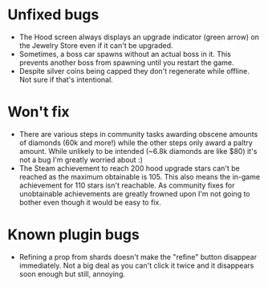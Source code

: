 # Unfixed bugs

- The Hood screen always displays an upgrade indicator (green arrow) on the Jewelry Store even if it can't be upgraded.
- Sometimes, a boss car spawns without an actual boss in it. This prevents another boss from spawning until you restart the game.
- Despite silver coins being capped they don't regenerate while offline. Not sure if that's intentional.

# Won't fix

- There are various steps in community tasks awarding obscene amounts of diamonds (60k and more!) while the other steps only award a paltry amount. While unlikely to be intended (~6.8k diamonds are like $80) it's not a bug I'm greatly worried about :)
- The Steam achievement to reach 200 hood upgrade stars can't be reached as the maximum obtainable is 105. This also means the in-game achievement for 110 stars isn't reachable. As community fixes for unobtainable achievements are greatly frowned upon I'm not going to bother even though it would be easy to fix.

# Known plugin bugs
- Refining a prop from shards doesn't make the "refine" button disappear immediately. Not a big deal as you can't click it twice and it disappears soon enough but still, annoying.
